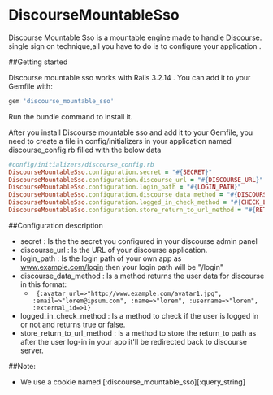 # DiscourseMountableSso

Discourse Mountable Sso is a mountable engine made to handle [Discourse](https://github.com/discourse/discourse/). single sign on technique,all you have to do is to configure your application .

##Getting started

Discourse mountable sso works with Rails 3.2.14 . You can add it to your Gemfile with:

```ruby
gem 'discourse_mountable_sso'
```

Run the bundle command to install it.

After you install Discourse mountable sso and add it to your Gemfile, you need to create a file in config/initializers in your application named discourse_config.rb filled with the below data


```ruby
#config/initializers/discourse_config.rb
DiscourseMountableSso.configuration.secret = "#{SECRET}"
DiscourseMountableSso.configuration.discourse_url = "#{DISCOURSE_URL}"	
DiscourseMountableSso.configuration.login_path = "#{LOGIN_PATH}"
DiscourseMountableSso.configuration.discourse_data_method = "#{DISCOURSE_DATA_METHOD}"
DiscourseMountableSso.configuration.logged_in_check_method = "#{CHECK_LOGIN_METHOD}"
DiscourseMountableSso.configuration.store_return_to_url_method = "#{RETURN_TO_URL_METHOD}"
```
##Configuration description

* secret : Is the the secret you configured in your discourse admin panel
* discourse_url : Is the URL of your discourse application.
* login_path : Is the login path of your own app as www.example.com/login then your login path will be "/login"
* discourse_data_method : Is a method returns the user data for discourse in this format:
    * ``` {:avatar_url=>"http://www.example.com/avatar1.jpg", :email=>"lorem@ipsum.com", :name=>"lorem", :username=>"lorem", :external_id=>1}```
* logged_in_check_method : Is a method to check if the user is logged in or not and returns true or false.
* store_return_to_url_method : Is a method to store the return_to path as after the user log-in in your app it'll be redirected back to discourse server.

##Note: 
  * We use a cookie named [:discourse_mountable_sso][:query_string]


